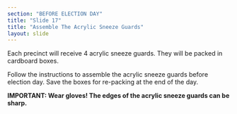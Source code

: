 ```yaml
---
section: "BEFORE ELECTION DAY"
title: "Slide 17"
title: "Assemble The Acrylic Sneeze Guards"
layout: slide
---
```


Each precinct will receive 4 acrylic sneeze guards. They will be packed in cardboard boxes.

Follow the instructions to assemble the acrylic sneeze guards before election day. Save the boxes for re-packing at the end of the day.

**IMPORTANT: Wear gloves! The edges of the acrylic sneeze guards can be sharp.**